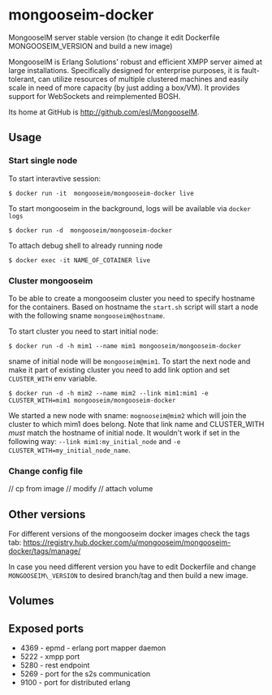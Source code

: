 # mongooseim-docker

MongooseIM server stable version (to change it edit Dockerfile  MONGOOSEIM\_VERSION
and build a new image)

MongooseIM is Erlang Solutions' robust and efficient XMPP server aimed at large installations. Specifically designed for enterprise purposes, it is fault-tolerant, can utilize resources of multiple clustered machines and easily scale in need of more capacity (by just adding a box/VM). It provides support for WebSockets and reimplemented BOSH.

Its home at GitHub is http://github.com/esl/MongooseIM.

## Usage

### Start single node

To start interavtive session:

`$ docker run -it  mongooseim/mongooseim-docker live`

To start mongooseim in the background, logs will be available via `docker logs`

`$ docker run -d  mongooseim/mongooseim-docker`

To attach debug shell to already running node

`$ docker exec -it NAME_OF_COTAINER live`

### Cluster mongooseim

To be able to create a mongooseim cluster you need to specify hostname for
the containers. Based on hostname the `start.sh` script will start a node with
the following sname `mongooseim@hostname`.

To start cluster you need to start initial node:

`$ docker run -d -h mim1 --name mim1 mongooseim/mongooseim-docker `

sname of initial node will be `mongooseim@mim1`. To start the next node and make
it part of existing cluster you need to add link option and set `CLUSTER_WITH`
env variable.

`$ docker run -d -h mim2 --name mim2 --link mim1:mim1 -e CLUSTER_WITH=mim1 mongooseim/mongooseim-docker `

We started a new node with sname: `mognooseim@mim2` which will join the cluster
to which mim1 does belong. Note that link name and CLUSTER\_WITH *must* match
the hostname of initial node. It wouldn't work if set in the following way:
`--link mim1:my_initial_node` and `-e CLUSTER_WITH=my_initial_node_name`.

### Change config file

// cp from image
// modify
// attach volume

## Other versions

For different versions of the mongooseim docker images check the tags tab:
https://registry.hub.docker.com/u/mongooseim/mongooseim-docker/tags/manage/

In case you need different version you have to edit Dockerfile and change `MONGOOSEIM\_VERSION`
to desired branch/tag and then build a new image.

## Volumes


## Exposed ports

* 4369 - epmd - erlang port mapper daemon
* 5222 - xmpp port
* 5280 - rest endpoint
* 5269 - port for the s2s communication
* 9100 - port for distributed erlang
